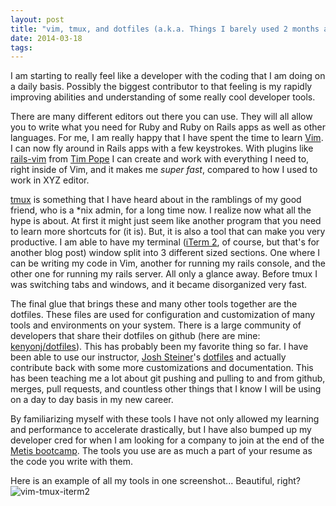 ```yaml
---
layout: post
title: "vim, tmux, and dotfiles (a.k.a. Things I barely used 2 months ago)"
date: 2014-03-18
tags:
---
```


I am starting to really feel like a developer with the coding that I am doing on a daily basis. Possibly the biggest contributor to that feeling is my rapidly improving abilities and understanding of some really cool developer tools. 

There are many different editors out there you can use. They will all allow you to write what you need for Ruby and Ruby on Rails apps as well as other languages. For me, I am really happy that I have spent the time to learn [Vim](http://www.vim.org/). I can now fly around in Rails apps with a few keystrokes. With plugins like [rails-vim](https://github.com/tpope/vim-rails) from [Tim Pope](http://twitter.com/tpope) I can create and work with everything I need to, right inside of Vim, and it makes me *super fast*, compared to how I used to work in XYZ editor.

[tmux](http://tmux.sourceforge.net/) is something that I have heard about in the ramblings of my good friend, who is a \*nix admin, for a long time now. I realize now what all the hype is about. At first it might just seem like another program that you need to learn more shortcuts for (it is). But, it is also a tool that can make you very productive. I am able to have my terminal ([iTerm 2](http://iterm2.com), of course, but that's for another blog post) window split into 3 different sized sections. One where I can be writing my code in Vim, another for running my rails console, and the other one for running my rails server. All only a glance away. Before tmux I was switching tabs and windows, and it became disorganized very fast. 

The final glue that brings these and many other tools together are the dotfiles. These files are used for configuration and customization of many tools and environments on your system. There is a large community of developers that share their dotfiles on github (here are mine: [kenyonj/dotfiles](http://github.com/kenyonj/dotfiles)). This has probably been my favorite thing so far. I have been able to use our instructor, [Josh Steiner](http://twitter.com/jsteiner)'s [dotfiles](http://github.com/jsteiner/dotfiles) and actually contribute back with some more customizations and documentation. This has been teaching me a lot about git pushing and pulling to and from github, merges, pull requests, and countless other things that I know I will be using on a day to day basis in my new career.

By familiarizing myself with these tools I have not only allowed my learning and performance to accelerate drastically, but I have also bumped up my developer cred for when I am looking for a company to join at the end of the [Metis bootcamp](http://thisismetis.com). The tools you use are as much a part of your resume as the code you write with them.

Here is an example of all my tools in one screenshot... Beautiful, right?
![vim-tmux-iterm2](http://i.imgur.com/EoJ2gAW.png)

